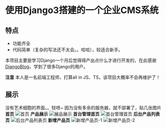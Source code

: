 # 使用Django3搭建的一个企业CMS系统
## 特点
- 功能齐全
- 代码简单（复杂的写法还不太会。。哈哈），较适合新手。

本项目主要是学习Django一个月后觉得得产出点什么才进行开发的，在此感谢[DjangoBlog](https://github.com/liangliangyy/DjangoBlog)，学到了很多Django的用户。

**注意**
本人是一名前端工程师，打算all in JS、TS，该项目大概率不会再维护了！

## 展示
没有艺术细胞的界面。。轻喷~
因为没有多余的服务器，就不部署了，贴几张图片
**首页**
![首页](http://qiniu.lenjoy.top/1653569452028.png)
**产品展示**
![展品展示](http://qiniu.lenjoy.top/1653569486963.png)
**首台管理首页**
![首台管理首页](http://qiniu.lenjoy.top/1653569696300.png)
**后台产品列表页**
![后台产品列表页](http://qiniu.lenjoy.top/1653569720365.png)
**新增产品页**
![新增产品页-1](http://qiniu.lenjoy.top/1653569742267.png)
![新增产品页-2](http://qiniu.lenjoy.top/1653569767447.png)
